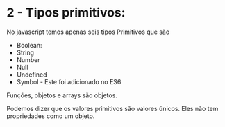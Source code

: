 # 2 - Tipos primitivos:

No javascript temos apenas seis tipos Primitivos que são

- Boolean:
- String
- Number
- Null
- Undefined
- Symbol - Este foi adicionado no ES6

Funções, objetos e arrays são objetos.

Podemos dizer que os valores primitivos são valores únicos.
Eles não tem propriedades como um objeto.
